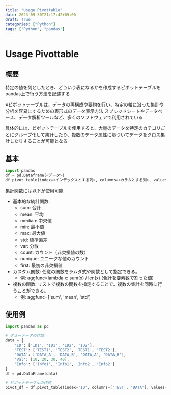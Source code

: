 ```yaml
---
title: "Usage Pivottable"
date: 2023-09-30T21:17:42+09:00
draft: True
categories: ["Python"]
tags: ["Python", "pandas"]
---
```

# Usage Pivottable

## 概要

特定の値を列としたとき、どういう表になるかを作成するピボットテーブルをpandas上で行う方法を記述する

※ピボットテーブルは、データの再構成や要約を行い、特定の軸に沿った集計や分析を容易にするための表形式のデータ表示方法
スプレッドシートやデータベース、データ解析ツールなど、多くのソフトウェアで利用されている

具体的には、ピボットテーブルを使用すると、大量のデータを特定のカテゴリごとにグループ化して集計したり、複数のデータ属性に基づいてデータをクロス集計したりすることが可能となる

## 基本

``` python
import pandas
df = pd.Dataframe(<データ>)
df.pivot_table(index=<インデックスとする列>, columns=<カラムとする列>, values=<値とする列>, aggfunc=<集計関数>)
```

集計関数には以下が使用可能
- 基本的な統計関数:
  - sum: 合計
  - mean: 平均
  - median: 中央値
  - min: 最小値
  - max: 最大値
  - std: 標準偏差
  - var: 分散
  - count: カウント（非欠損値の数）
  - nunique: ユニークな値のカウント
  - first: 最初の非欠損値
- カスタム関数: 任意の関数をラムダ式や関数として指定できる。
  - 例: aggfunc=lambda x: sum(x) / len(x) (合計を要素数で割った値)
- 複数の関数: リストで複数の関数を指定することで、複数の集計を同時に行うことができる。
  - 例: aggfunc=['sum', 'mean', 'std']

## 使用例

``` python
import pandas as pd

# ダミーデータの作成
data = {
    'ID': ['ID1', 'ID1', 'ID2', 'ID2'],
    'TEST': ['TEST1', 'TEST2', 'TEST1', 'TEST2'],
    'DATA': ['DATA_A', 'DATA_B', 'DATA_A', 'DATA_B'],
    'Val': [10, 20, 30, 40],
    'Info': ['Info1', 'Info1', 'Info2', 'Info2']
}
df = pd.DataFrame(data)

# ピボットテーブルの作成
pivot_df = df.pivot_table(index='ID', columns=['TEST', 'DATA'], values='Val', aggfunc='first')
```